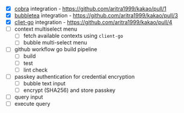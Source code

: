 - [x] [cobra](https://github.com/spf13/cobra) integration - https://github.com/aritra1999/kakao/pull/1
- [x] [bubbletea](https://github.com/charmbracelet/bubbletea/) integration - https://github.com/aritra1999/kakao/pull/3
- [x] [cliet-go](https://github.com/kubernetes/client-go) integration - https://github.com/aritra1999/kakao/pull/4
- [ ] context multiselect menu
  - [ ] fetch available contexts using `client-go`
  - [ ] bubble multi-select menu
- [ ] github workflow go build pipeline 
  - [ ] build
  - [ ] test
  - [ ] lint check
- [ ] passkey authentication for credential encryption
  - [ ] bubble text input
  - [ ] encrypt (SHA256) and store passkey
- [ ] query input
- [ ] execute query
